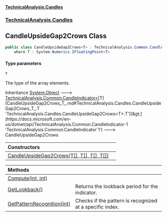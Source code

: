#### [TechnicalAnalysis.Candles](TechnicalAnalysis.Candles.md 'TechnicalAnalysis.Candles')
### [TechnicalAnalysis.Candles](TechnicalAnalysis.Candles.md#TechnicalAnalysis.Candles 'TechnicalAnalysis.Candles')

## CandleUpsideGap2Crows<T> Class

```csharp
public class CandleUpsideGap2Crows<T> : TechnicalAnalysis.Common.CandleIndicator<T>
    where T : System.Numerics.IFloatingPoint<T>
```
#### Type parameters

<a name='TechnicalAnalysis.Candles.CandleUpsideGap2Crows_T_.T'></a>

`T`

The type of the array elements.

Inheritance [System.Object](https://docs.microsoft.com/en-us/dotnet/api/System.Object 'System.Object') &#129106; [TechnicalAnalysis.Common.CandleIndicator&lt;](https://docs.microsoft.com/en-us/dotnet/api/TechnicalAnalysis.Common.CandleIndicator-1 'TechnicalAnalysis.Common.CandleIndicator`1')[T](CandleUpsideGap2Crows_T_.md#TechnicalAnalysis.Candles.CandleUpsideGap2Crows_T_.T 'TechnicalAnalysis.Candles.CandleUpsideGap2Crows<T>.T')[&gt;](https://docs.microsoft.com/en-us/dotnet/api/TechnicalAnalysis.Common.CandleIndicator-1 'TechnicalAnalysis.Common.CandleIndicator`1') &#129106; CandleUpsideGap2Crows<T>

| Constructors | |
| :--- | :--- |
| [CandleUpsideGap2Crows(T[], T[], T[], T[])](CandleUpsideGap2Crows_T_.CandleUpsideGap2Crows(T[],T[],T[],T[]).md 'TechnicalAnalysis.Candles.CandleUpsideGap2Crows<T>.CandleUpsideGap2Crows(T[], T[], T[], T[])') | |

| Methods | |
| :--- | :--- |
| [Compute(int, int)](CandleUpsideGap2Crows_T_.Compute(int,int).md 'TechnicalAnalysis.Candles.CandleUpsideGap2Crows<T>.Compute(int, int)') | |
| [GetLookback()](CandleUpsideGap2Crows_T_.GetLookback().md 'TechnicalAnalysis.Candles.CandleUpsideGap2Crows<T>.GetLookback()') | Returns the lookback period for the indicator. |
| [GetPatternRecognition(int)](CandleUpsideGap2Crows_T_.GetPatternRecognition(int).md 'TechnicalAnalysis.Candles.CandleUpsideGap2Crows<T>.GetPatternRecognition(int)') | Checks if the pattern is recognized at a specific index. |
